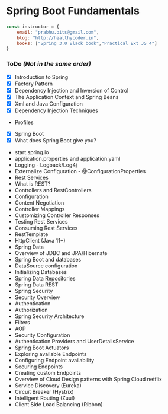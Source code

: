 # Spring Boot Fundamentals

```javascript
const instructor = {
	email: "prabhu.bits@gmail.com",
	blog: "http://healthycoder.in",
	books: ["Spring 3.0 Black book","Practical Ext JS 4"]
} 
```

### ToDo _(Not in the same order)_

* [x] Introduction to Spring
* [x] Factory Pattern
* [x] Dependency Injection and Inversion of Control
* [x] The Application Context and Spring Beans
* [x] Xml and Java Configuration
* [x] Dependency Injection Techniques
* Profiles
* [x] Spring Boot
* [x] What does Spring Boot give you?
* start.spring.io
* application.properties and application.yaml
* Logging - Logback/Log4j
* Externalize Configuration - @ConfigurationProperties
* Rest Services
* What is REST?
* Controllers and RestControllers
* Configuration
* Content Negotiation
* Controller Mappings
* Customizing Controller Responses
* Testing Rest Services
* Consuming Rest Services
* RestTemplate
* HttpClient (Java 11+)
* Spring Data
* Overview of JDBC and JPA/Hibernate
* Spring Boot and databases
* DataSource configuration
* Initializing Databases
* Spring Data Repositories
* Spring Data REST
* Spring Security
* Security Overview
* Authentication
* Authorization
* Spring Security Architecture
* Filters
* AOP
* Security Configuration
* Authentication Providers and UserDetailsService
* Spring Boot Actuators
* Exploring available Endpoints
* Configuring Endpoint availability
* Securing Endpoints
* Creating custom Endpoints
* Overview of Cloud Design patterns with Spring Cloud netflix
* Service Discovery (Eureka)
* Circuit Breaker (Hystrix)
* Intelligent Routing (Zuul)
* Client Side Load Balancing (Ribbon)

